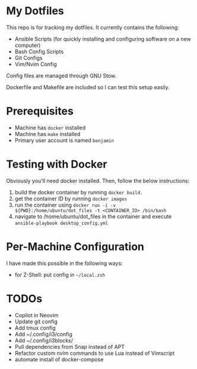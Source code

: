 # My Dotfiles

This repo is for tracking my dotfiles. It currently contains the following:

- Ansible Scripts (for quickly installing and configuring software on a new computer)
- Bash Config Scripts
- Git Configs
- Vim/Nvim Config

Config files are managed through GNU Stow.

Dockerfile and Makefile are included so I can test this setup easily.

# Prerequisites

- Machine has `docker` installed
- Machine has `make` installed
- Primary user account is named `benjamin`

# Testing with Docker

Obviously you'll need docker installed. Then, follow the below instructions:

1. build the docker container by running `docker build.`
2. get the container ID by running `docker images`
3. run the container using `docker run -i -v ${PWD}:/home/ubuntu/dot_files -t <CONTAINER_ID> /bin/bash`
4. navigate to /home/ubuntu/dot_files in the container and execute `ansible-playbook desktop_config.yml`

# Per-Machine Configuration

I have made this possible in the following ways:

- for Z-Shell: put config in `~/local.zsh`

# TODOs

- Copilot in Neovim
- Update git config
- Add tmux config
- Add ~/.config/i3/config
- Add ~/.config/i3blocks/
- Pull dependencies from Snap instead of APT
- Refactor custom nvim commands to use Lua instead of Vimscript
- automate install of docker-compose
